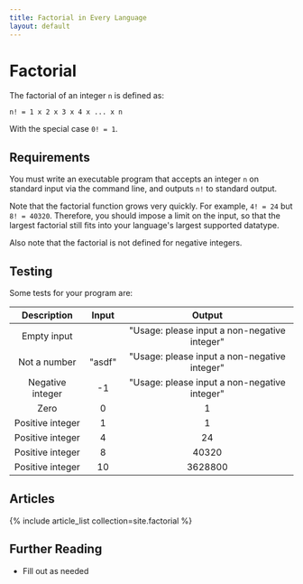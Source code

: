 ```yaml
---
title: Factorial in Every Language
layout: default
---
```


# Factorial

The factorial of an integer `n` is defined as:

`n! = 1 x 2 x 3 x 4 x ... x n`

With the special case `0! = 1`.

## Requirements

You must write an executable program that accepts an integer `n` on standard
input via the command line, and outputs `n!` to standard output.

Note that the factorial function grows very quickly. For example, `4! = 24`
but `8! = 40320`. Therefore, you should impose a limit on the input, so that
the largest factorial still fits into your language's largest supported datatype.

Also note that the factorial is not defined for negative integers.

## Testing

Some tests for your program are:

| Description      | Input     | Output                                       |
| :--------------: | :-------: | :------------------------------------------: |
| Empty input      |           | "Usage: please input a non-negative integer" |
| Not a number     | "asdf"    | "Usage: please input a non-negative integer" |
| Negative integer | -1        | "Usage: please input a non-negative integer" |
| Zero             | 0         | 1                                            |
| Positive integer | 1         | 1                                            |
| Positive integer | 4         | 24                                           |
| Positive integer | 8         | 40320                                        |
| Positive integer | 10        | 3628800                                      |

## Articles

{% include article_list collection=site.factorial %}

## Further Reading

- Fill out as needed
